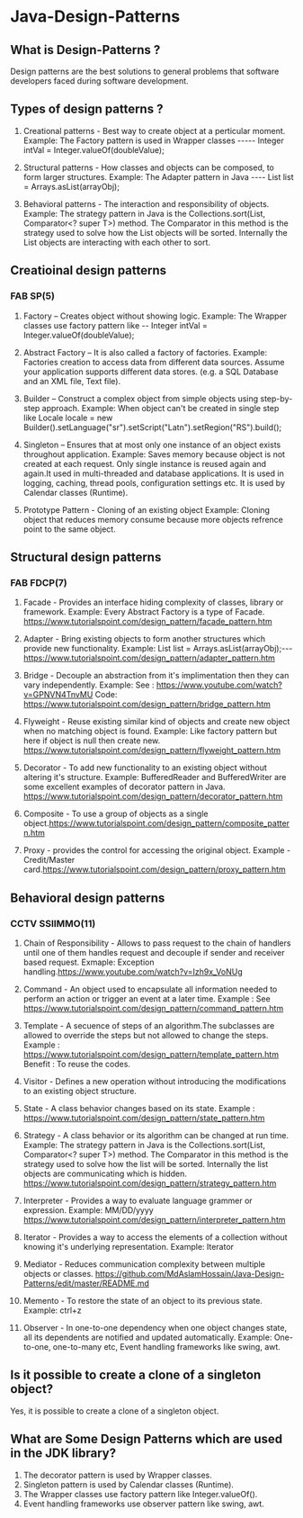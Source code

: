 # Java-Design-Patterns

## What is Design-Patterns ?
Design patterns are the best solutions to general problems that software developers faced during software development.

## Types of design patterns ?
1. Creational patterns - Best way to create object at a perticular moment.
Example: The Factory pattern is used in Wrapper classes ----- Integer intVal = Integer.valueOf(doubleValue);

2. Structural patterns - How classes and objects can be composed, to form larger structures.
Example: The Adapter pattern in Java ---- List<String> list = Arrays.asList(arrayObj);

3. Behavioral patterns - The interaction and responsibility of objects.
Example: The strategy pattern in Java is the Collections.sort(List<T>, Comparator<? super T>) method. The Comparator in this method is the strategy used to solve how the List objects will be sorted. Internally the List objects are interacting with each other to sort.


## Creatioinal design patterns

### FAB SP(5)
1. Factory – Creates object without showing logic.
Example: The Wrapper classes use factory pattern like -- Integer intVal = Integer.valueOf(doubleValue);

2. Abstract Factory – It is also called a factory of factories.
Example: Factories creation to access data from different data sources. Assume your application supports different data stores. (e.g. a SQL Database and an XML file, Text file).

3. Builder – Construct a complex object from simple objects using step-by-step approach. 
Example: When object can't be created in single step like  Locale locale = new Builder().setLanguage("sr").setScript("Latn").setRegion("RS").build(); 

4. Singleton – Ensures that at most only one instance of an object exists throughout application.
Example: Saves memory because object is not created at each request. Only single instance is reused again and again.It used in multi-threaded and database applications. It is used in logging, caching, thread pools, configuration settings etc. It is used by Calendar classes (Runtime).

5. Prototype Pattern - Cloning of an existing object Example: Cloning object that reduces memory consume because more objects refrence point to the same object.

## Structural design patterns

### FAB FDCP(7)

1. Facade - Provides an interface hiding complexity of classes, library or framework. Example: Every Abstract Factory is a type of Facade.
https://www.tutorialspoint.com/design_pattern/facade_pattern.htm

2. Adapter - Bring existing objects to form another structures which provide new functionality. Example: List<String> list = Arrays.asList(arrayObj);---https://www.tutorialspoint.com/design_pattern/adapter_pattern.htm

3. Bridge - Decouple an abstraction from it's implimentation then they can vary independently. Example: See : https://www.youtube.com/watch?v=GPNVN4TnvMU
Code: https://www.tutorialspoint.com/design_pattern/bridge_pattern.htm

4. Flyweight - Reuse existing similar kind of objects and create new object when no matching object is found. Example: Like factory pattern but here if object is null then create new. https://www.tutorialspoint.com/design_pattern/flyweight_pattern.htm

5. Decorator - To add new functionality to an existing object without altering it's structure. Example: BufferedReader and BufferedWriter are some excellent examples of decorator pattern in Java. https://www.tutorialspoint.com/design_pattern/decorator_pattern.htm

6. Composite - To use a group of objects as a single object.https://www.tutorialspoint.com/design_pattern/composite_pattern.htm

7. Proxy - provides the control for accessing the original object.
Example - Credit/Master card.https://www.tutorialspoint.com/design_pattern/proxy_pattern.htm

## Behavioral design patterns

### CCTV SSIIMMO(11)

1. Chain of Responsibility - Allows to pass request to the chain of handlers until one of them handles request and decouple if sender and receiver based request. Exmaple: Exception handling.https://www.youtube.com/watch?v=Izh9x_VoNUg

2. Command - An object used to encapsulate all information needed to perform an action or trigger an event at a later time.
Example : See https://www.tutorialspoint.com/design_pattern/command_pattern.htm

3. Template - A secuence of steps of an algorithm.The subclasses are allowed to override the steps but not allowed to change the steps.
Example : https://www.tutorialspoint.com/design_pattern/template_pattern.htm
Benefit : To reuse the codes.

4. Visitor - Defines a new operation without introducing the modifications to an existing object structure.

5. State - A class behavior changes based on its state.
Example : https://www.tutorialspoint.com/design_pattern/state_pattern.htm

6. Strategy - A class behavior or its algorithm can be changed at run time.
Example: The strategy pattern in Java is the Collections.sort(List<T>, Comparator<? super T>) method. The Comparator in this method is the strategy used to solve how the list will be sorted. Internally the list objects are communicating which is hidden.
https://www.tutorialspoint.com/design_pattern/strategy_pattern.htm

7. Interpreter - Provides a way to evaluate language grammer or expression.
Example: MM/DD/yyyy
https://www.tutorialspoint.com/design_pattern/interpreter_pattern.htm

8. Iterator - Provides a way to access the elements of a collection without knowing it's underlying representation.
Example: Iterator

9. Mediator - Reduces communication complexity between multiple objects or classes.
https://github.com/MdAslamHossain/Java-Design-Patterns/edit/master/README.md

10. Memento - To restore the state of an object to its previous state.
Example: ctrl+z

11. Observer - In one-to-one dependency when one object changes state, all its dependents are notified and updated automatically.
Example: One-to-one, one-to-many etc, Event handling frameworks like swing, awt.




## Is it possible to create a clone of a singleton object?
Yes, it is possible to create a clone of a singleton object.



## What are Some Design Patterns which are used in the JDK library?
1. The decorator pattern is used by Wrapper classes.
2. Singleton pattern is used by Calendar classes (Runtime).
3. The Wrapper classes use factory pattern like Integer.valueOf().
4. Event handling frameworks use observer pattern like swing, awt.






